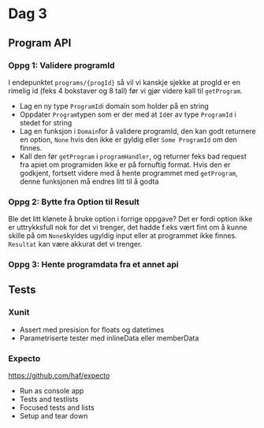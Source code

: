 # Dag 3

## Program API

### Oppg 1: Validere programId
I endepunktet `programs/{progId}` så vil vi kanskje sjekke at progId er en rimelig id (feks 4 bokstaver og 8 tall) før vi gjør videre kall til `getProgram`. 
* Lag en ny type `ProgramId`i domain som holder på en string
* Oppdater `Program`typen som er der med at `Id`er av type `ProgramId` i stedet for string
* Lag en funksjon i `Domain`for å validere programId, den kan godt returnere en option, `None` hvis den ikke er gyldig eller `Some ProgramId` om den finnes.
* Kall den før `getProgram` i `programHandler`, og returner feks bad request fra apiet om programiden ikke er på fornuftig format. Hvis den er godkjent, fortsett videre med å hente programmet med `getProgram`, denne funksjonen må endres litt til å godta 

### Oppg 2: Bytte fra Option til Result
Ble det litt klønete å bruke option i forrige oppgave? Det er fordi option ikke er uttrykksfull nok for det vi trenger, det hadde f.eks vært fint om å kunne skille på om `None`skyldes ugyldig input eller at programmet ikke finnes. `Resultat` kan være akkurat det vi trenger.

### Oppg 3: Hente programdata fra et annet api

## Tests

### Xunit

* Assert med presision for floats og datetimes
* Parametriserte tester med inlineData eller memberData

### Expecto
https://github.com/haf/expecto

* Run as console app
* Tests and testlists
* Focused tests and lists
* Setup and tear down
